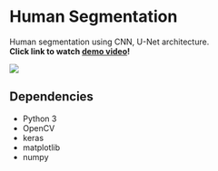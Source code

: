 # Human Segmentation

Human segmentation using CNN, U-Net architecture.  
**Click link to watch [demo video]()!**  

![](https://github.com/kairess/human_segmentation/raw/master/result/result.jpg)  

## Dependencies
- Python 3
- OpenCV
- keras
- matplotlib
- numpy

